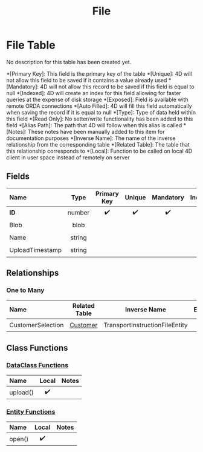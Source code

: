 ﻿---
layout: default
title: File
parent: Tables
---
# File Table
No description for this table has been created yet.

*[Primary Key]: This field is the primary key of the table
*[Unique]: 4D will not allow this field to be saved if it contains a value already used
*[Mandatory]: 4D will not allow this record to be saved if this field is equal to null
*[Indexed]: 4D will create an index for this field allowing for faster queries at the expense of disk storage
*[Exposed]: Field is available with remote ORDA connections
*[Auto Filled]: 4D will fill this field automatically when saving the record if it is equal to null
*[Type]: Type of data held within this field
*[Read Only]: No setter/write functionality has been added to this field
*[Alias Path]: The path that 4D will follow when this alias is called
*[Notes]: These notes have been manually added to this item for documentation purposes
*[Inverse Name]: The name of the inverse relationship from the corresponding table
*[Related Table]: The table that this relationship corresponds to
*[Local]: Function to be called on local 4D client in user space instead of remotely on server
## Fields

|Name|Type|Primary Key|Unique|Mandatory|Indexed|Exposed|Auto Filled|Notes|
|:---|:---:|:---:|:---:|:---:|:---:|:---:|:---:|:---:|
|**ID**|number|✔️|✔️|✔️|✔️|✔️|✔️||
|Blob|blob|||||✔️|||
|Name|string|||||✔️|||
|UploadTimestamp|string|||||✔️|||

## Relationships

### One to Many

|Name|Related Table|Inverse Name|Exposed|Notes|
|:---|:---:|:---:|:---:|:---:|
|CustomerSelection|[Customer](Customer.md)|TransportInstructionFileEntity|✔️||

## Class Functions

### [DataClass Functions](https://github.com/synthotec/SynthoTec-4D/blob/main/Project/Sources/Classes/File.4dm)

|Name|Local|Notes|
|:---|:---:|:---:|
|upload()|✔️||

### [Entity Functions](https://github.com/synthotec/SynthoTec-4D/blob/main/Project/Sources/Classes/FileEntity.4dm)

|Name|Local|Notes|
|:---|:---:|:---:|
|open()|✔️||
